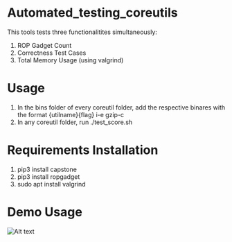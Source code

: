 # Automated_testing_coreutils

This tools tests three functionalitites simultaneously:
1) ROP Gadget Count
2) Correctness Test Cases
3) Total Memory Usage (using valgrind)


# Usage

1) In the bins folder of every coreutil folder, add the respective binares with the format {utilname}{flag} i-e gzip-c
2) In any coreutil folder, run ./test_score.sh


# Requirements Installation

1. pip3 install capstone
2. pip3 install ropgadget
3. sudo apt install valgrind 
# Demo Usage

![Alt text](https://github.com/pawnsac/Automated_testing_coreutils/demo/pic1.jpeg?raw=true "gzip testing")
